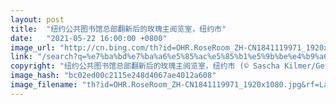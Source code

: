 ```yaml
---
layout: post
title:  "纽约公共图书馆总部翻新后的玫瑰主阅览室，纽约市"
date:   "2021-05-22 16:00:00 +0800"
image_url: "http://cn.bing.com/th?id=OHR.RoseRoom_ZH-CN1841119971_1920x1080.jpg&rf=LaDigue_1920x1080.jpg&pid=hp"
link: "/search?q=%e7%ba%bd%e7%ba%a6%e5%85%ac%e5%85%b1%e5%9b%be%e4%b9%a6%e9%a6%86%e6%80%bb%e9%83%a8&form=hpcapt&mkt=zh-cn"
copyright: "纽约公共图书馆总部翻新后的玫瑰主阅览室，纽约市 (© Sascha Kilmer/Getty Images)"
image_hash: "bc02ed00c2115e248d4067ae4012a608"
image_filename: "th?id=OHR.RoseRoom_ZH-CN1841119971_1920x1080.jpg&rf=LaDigue_1920x1080.jpg&pid=hp"
---
```

